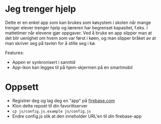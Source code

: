 Jeg trenger hjelp
============

Dette er en enkel app som kan brukes som køsystem i skolen når mange trenger elever trenger hjelp og læreren har begrenset kapasitet, f.eks. i mattetimer når elevene gjør oppgaver. Ved å bruke en app slipper man at det blir uenighet om hvem som var først i køen, og man slipper bråket av at man skriver seg på tavlen for å stille seg i kø.

Features:
* Appen er synkronisert i sanntid
* App-ikon kan legges til på hjem-skjermen på en smartmobil

# Oppsett

* Registrer deg og lag deg en "app" på [firebase.com](https://www.firebase.com)
* Klon dette repoet til din favorittserver
* `cp js/config.js.example js/config.js`
* Endre config.js slik at den inneholder URL'en til _din_ firebase-app
